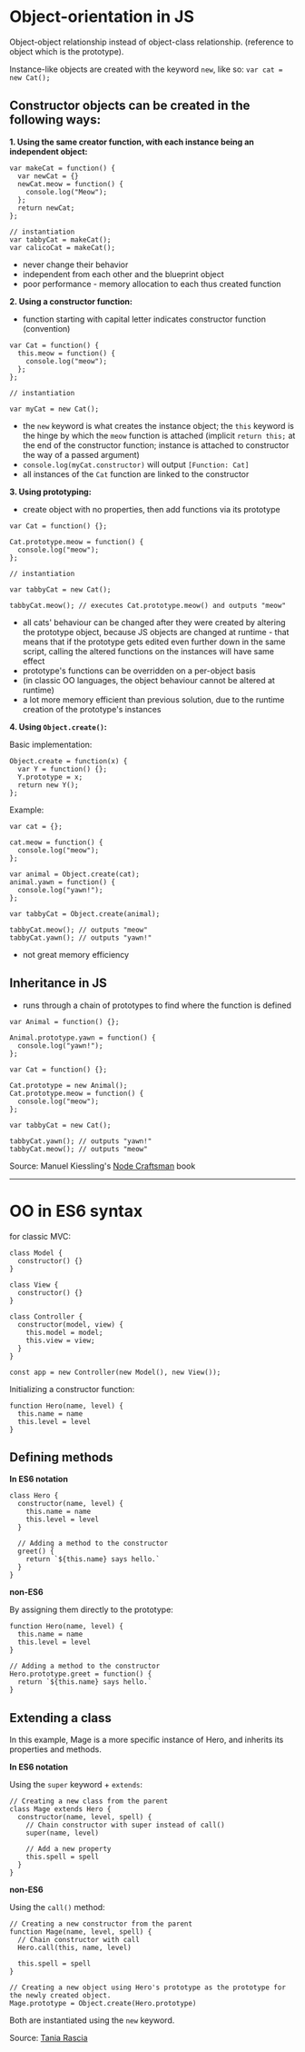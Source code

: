 # Object-orientation in JS

Object-object relationship instead of object-class relationship. (reference to object which is the prototype).

Instance-like objects are created with the keyword `new`, like so: `var cat = new Cat();`

## Constructor objects can be created in the following ways:

**1. Using the same creator function, with each instance being an independent object:**  

```
var makeCat = function() {
  var newCat = {}
  newCat.meow = function() {
    console.log("Meow");
  };
  return newCat;
};

// instantiation
var tabbyCat = makeCat();
var calicoCat = makeCat();
```

* never change their behavior
* independent from each other and the blueprint object
* poor performance - memory allocation to each thus created function

**2. Using a constructor function:**  

* function starting with capital letter indicates constructor function (convention)

```
var Cat = function() {
  this.meow = function() {
    console.log("meow");
  };
};

// instantiation

var myCat = new Cat();
```

* the `new` keyword is what creates the instance object; the `this` keyword is the hinge by which the `meow` function is attached (implicit `return this;` at the end of the constructor function; instance is attached to constructor the way of a passed argument)
* `console.log(myCat.constructor)` will output `[Function: Cat]`
* all instances of the `Cat` function are linked to the constructor

**3. Using prototyping:**  

* create object with no properties, then add functions via its prototype

```
var Cat = function() {};

Cat.prototype.meow = function() {
  console.log("meow");
};

// instantiation

var tabbyCat = new Cat();

tabbyCat.meow(); // executes Cat.prototype.meow() and outputs "meow"
```

* all cats' behaviour can be changed after they were created by altering the prototype object, because JS objects are changed at runtime - that means that if the prototype gets edited even further down in the same script, calling the altered functions on the instances will have same effect
* prototype's functions can be overridden on a per-object basis
* (in classic OO languages, the object behaviour cannot be altered at runtime)
* a lot more memory efficient than previous solution, due to the runtime creation of the prototype's instances
       
**4. Using `Object.create()`:**  

Basic implementation:  

```
Object.create = function(x) {
  var Y = function() {};
  Y.prototype = x;
  return new Y();
};
```

Example:

```
var cat = {};

cat.meow = function() {
  console.log("meow");
};

var animal = Object.create(cat);
animal.yawn = function() {
  console.log("yawn!");
};

var tabbyCat = Object.create(animal);

tabbyCat.meow(); // outputs "meow"
tabbyCat.yawn(); // outputs "yawn!"
```

* not great memory efficiency

     
## Inheritance in JS

* runs through a chain of prototypes to find where the function is defined

```
var Animal = function() {};

Animal.prototype.yawn = function() {
  console.log("yawn!");
};

var Cat = function() {};

Cat.prototype = new Animal();
Cat.prototype.meow = function() {
  console.log("meow");
};

var tabbyCat = new Cat();

tabbyCat.yawn(); // outputs "yawn!"
tabbyCat.meow(); // outputs "meow"
```

    
         
Source: Manuel Kiessling's [Node Craftsman](https://leanpub.com/nodecraftsman) book

---

# OO in ES6 syntax

for classic MVC:

```
class Model {
  constructor() {}
}

class View {
  constructor() {}
}

class Controller {
  constructor(model, view) {
    this.model = model;
    this.view = view;
  }
}

const app = new Controller(new Model(), new View());
```

Initializing a constructor function:

```
function Hero(name, level) {
  this.name = name
  this.level = level
}
```

## Defining methods

**In ES6 notation**

```
class Hero {
  constructor(name, level) {
    this.name = name
    this.level = level
  }

  // Adding a method to the constructor
  greet() {
    return `${this.name} says hello.`
  }
}
```

**non-ES6**

By assigning them directly to the prototype:

```
function Hero(name, level) {
  this.name = name
  this.level = level
}

// Adding a method to the constructor
Hero.prototype.greet = function() {
  return `${this.name} says hello.`
}
```

## Extending a class

In this example, Mage is a more specific instance of Hero, and inherits its properties and methods.

**In ES6 notation**

Using the `super` keyword + `extends`:

```
// Creating a new class from the parent
class Mage extends Hero {
  constructor(name, level, spell) {
    // Chain constructor with super instead of call()
    super(name, level)

    // Add a new property
    this.spell = spell
  }
}
```
**non-ES6**

Using the `call()` method:

```
// Creating a new constructor from the parent
function Mage(name, level, spell) {
  // Chain constructor with call
  Hero.call(this, name, level)

  this.spell = spell
}

// Creating a new object using Hero's prototype as the prototype for the newly created object.
Mage.prototype = Object.create(Hero.prototype)
```

Both are instantiated using the `new` keyword.

Source: [Tania Rascia](https://www.taniarascia.com/understanding-classes-in-javascript/)